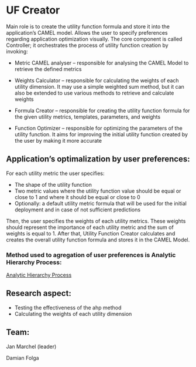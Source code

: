 # UF Creator
Main role is to create the utility function formula and store it into the application’s CAMEL model. Allows the user to  specify  preferences  regarding  application  optimization  visually. The core component is called Controller; it orchestrates the process of utility function creation by invoking:

- Metric CAMEL analyser – responsible for analysing the CAMEL Model to retrieve the defined metrics

- Weights  Calculator – responsible  for  calculating  the  weights  of  each  utility  dimension.  It  may  use  a  simple weighted sum method, but it can also be extended to use various methods to retrieve and calculate weights

- Formula Creator – responsible for creating the utility function formula for the given utility metrics, templates, parameters, and weights

- Function Optimizer – responsible for optimizing the parameters of the utility function. It aims for improving the initial utility function created by the user by making it more accurate


## Application’s optimalization by user preferences:
For each utility metric the user specifies:
- The shape of the utility function
- Two metric values where the utility function value should be equal or close to 1 and where it should be equal or close to 0
- Optionally: a default utility metric formula that will be used for the initial deployment and in case of not sufficient predictions

Then, the user specifies the weights of each utility metrics. These weights should represent the importance of each utility metric and the sum of weights is equal to 1. After that, Utility Function Creator calculates and creates the overall utility function formula and stores it in the CAMEL Model.

### Method used to agregation of user preferences is Analytic Hierarchy Process: 
[Analytic Hierarchy Process](https://pl.wikipedia.org/wiki/Analytic_Hierarchy_Process)

## Research aspect:
- Testing the effectiveness of the ahp method
- Calculating  the  weights  of  each  utility  dimension

## Team:

Jan Marchel (leader)

Damian Folga
